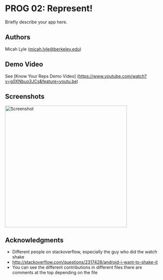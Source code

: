 # PROG 02: Represent!

Briefly describe your app here.

## Authors

Micah Lyle ([micah.lyle@berkeley.edu](mailto:your_email@berkeley.edu))

## Demo Video

See [Know Your Reps Demo Video] (https://www.youtube.com/watch?v=g0XNbuo3JCs&feature=youtu.be)

## Screenshots

<img src="screenshots/main.png" height="400" alt="Screenshot"/>

## Acknowledgments

* Different people on stackoverflow, especially the guy who did the watch shake
* http://stackoverflow.com/questions/2317428/android-i-want-to-shake-it
* You can see the different contributions in different files there are comments at the top depending on the file
